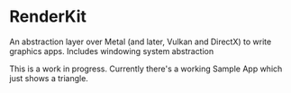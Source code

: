 # RenderKit
An abstraction layer over Metal (and later, Vulkan and DirectX) to write graphics apps. Includes windowing system abstraction

This is a work in progress. Currently there's a working Sample App which just shows a triangle.
